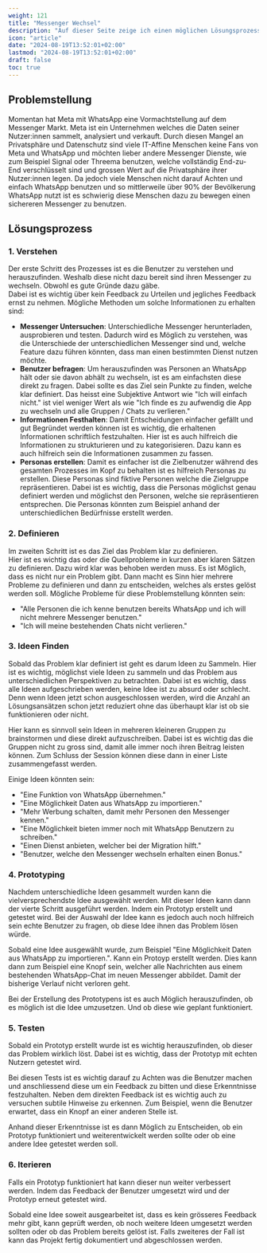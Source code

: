 ```yaml
---
weight: 121
title: "Messenger Wechsel"
description: "Auf dieser Seite zeige ich einen möglichen Lösungsprozess auf mit welchem man Personen dazu bewegen könnte einen sichereren Messenger als WhatsApp zu benutzen."
icon: "article"
date: "2024-08-19T13:52:01+02:00"
lastmod: "2024-08-19T13:52:01+02:00"
draft: false
toc: true
---
```


## Problemstellung

Momentan hat Meta mit WhatsApp eine Vormachtstellung auf dem Messenger Markt.
Meta ist ein Unternehmen welches die Daten seiner Nutzer:innen sammelt, analysiert und verkauft.
Durch diesen Mangel an Privatsphäre und Datenschutz sind viele IT-Affine Menschen
keine Fans von Meta und WhatsApp und möchten lieber andere Messenger Dienste,
wie zum Beispiel Signal oder Threema benutzen, welche vollständig End-zu-End verschlüsselt sind
und grossen Wert auf die Privatsphäre ihrer Nutzer:innen legen.
Da jedoch viele Menschen nicht darauf Achten und einfach WhatsApp benutzen und so mittlerweile
über 90% der Bevölkerung WhatsApp nutzt ist es schwierig diese Menschen dazu zu bewegen
einen sichereren Messenger zu benutzen.

## Lösungsprozess

### 1. Verstehen

Der erste Schritt des Prozesses ist es die Benutzer zu verstehen und herauszufinden.
Weshalb diese nicht dazu bereit sind ihren Messenger zu wechseln. Obwohl es gute
Gründe dazu gäbe.  
Dabei ist es wichtig über kein Feedback zu Urteilen und jegliches Feedback ernst zu nehmen.
Mögliche Methoden um solche Informationen zu erhalten sind:

- **Messenger Untersuchen**: Unterschiedliche Messenger herunterladen, ausprobieren und testen.
  Dadurch wird es Möglich zu verstehen, was die Unterschiede der unterschiedlichen Messenger sind
  und, welche Feature dazu führen könnten, dass man einen bestimmten Dienst nutzen möchte.
- **Benutzer befragen**: Um herauszufinden was Personen an WhatsApp hält oder sie davon abhält zu
  wechseln, ist es am einfachsten diese direkt zu fragen. Dabei sollte es das Ziel sein
  Punkte zu finden, welche klar definiert. Das heisst eine Subjektive Antwort wie "Ich will einfach nicht."
  ist viel weniger Wert als wie "Ich finde es zu aufwendig die App zu wechseln und alle Gruppen / Chats zu verlieren."
- **Informationen Festhalten**: Damit Entscheidungen einfacher gefällt und gut Begründet werden können ist es wichtig,
  die erhaltenen Informationen schriftlich festzuhalten. Hier ist es auch hilfreich die Informationen zu strukturieren
  und zu kategorisieren. Dazu kann es auch hilfreich sein die Informationen zusammen zu fassen.
- **Personas erstellen**: Damit es einfacher ist die Zielbenutzer während des gesamten Prozesses im Kopf zu behalten
  ist es hilfreich Personas zu erstellen. Diese Personas sind fiktive Personen welche die Zielgruppe repräsentieren.
  Dabei ist es wichtig, dass die Personas möglichst genau definiert werden und möglichst den Personen, welche sie repräsentieren entsprechen.
  Die Personas könnten zum Beispiel anhand der unterschiedlichen Bedürfnisse erstellt werden.

### 2. Definieren

Im zweiten Schritt ist es das Ziel das Problem klar zu definieren.  
Hier ist es wichtig das oder die Quellprobleme in kurzen aber klaren Sätzen zu definieren.
Dazu wird klar was behoben werden muss. Es ist Möglich, dass es nicht nur ein Problem gibt.
Dann macht es Sinn hier mehrere Probleme zu definieren und dann zu entscheiden, welches als erstes gelöst werden soll.
Mögliche Probleme für diese Problemstellung könnten sein:

- "Alle Personen die ich kenne benutzen bereits WhatsApp und ich will nicht mehrere Messenger benutzen."
- "Ich will meine bestehenden Chats nicht verlieren."

### 3. Ideen Finden

Sobald das Problem klar definiert ist geht es darum Ideen zu Sammeln.
Hier ist es wichtig, möglichst viele Ideen zu sammeln und das Problem aus unterschiedlichen Perspektiven zu betrachten.
Dabei ist es wichtig, dass alle Ideen aufgeschrieben werden, keine Idee ist zu absurd oder schlecht.
Denn wenn Ideen jetzt schon ausgeschlossen werden, wird die Anzahl an Lösungsansätzen schon jetzt reduziert ohne das überhaupt klar ist ob sie funktionieren oder nicht.

Hier kann es sinnvoll sein Ideen in mehreren kleineren Gruppen zu brainstormen und diese direkt aufzuschreiben.
Dabei ist es wichtig das die Gruppen nicht zu gross sind, damit alle immer noch ihren Beitrag leisten können.
Zum Schluss der Session können diese dann in einer Liste zusammengefasst werden.

Einige Ideen könnten sein:

- "Eine Funktion von WhatsApp übernehmen."
- "Eine Möglichkeit Daten aus WhatsApp zu importieren."
- "Mehr Werbung schalten, damit mehr Personen den Messenger kennen."
- "Eine Möglichkeit bieten immer noch mit WhatsApp Benutzern zu schreiben."
- "Einen Dienst anbieten, welcher bei der Migration hilft."
- "Benutzer, welche den Messenger wechseln erhalten einen Bonus."

### 4. Prototyping

Nachdem unterschiedliche Ideen gesammelt wurden kann die vielversprechendste Idee ausgewählt werden.
Mit dieser Ideen kann dann der vierte Schritt ausgeführt werden. Indem ein Prototyp erstellt und getestet wird.
Bei der Auswahl der Idee kann es jedoch auch noch hilfreich sein echte Benutzer zu fragen, ob diese Idee ihnen das Problem lösen würde.

Sobald eine Idee ausgewählt wurde, zum Beispiel "Eine Möglichkeit Daten aus WhatsApp zu importieren.".
Kann ein Protoyp erstellt werden. Dies kann dann zum Beispiel eine Knopf sein, welcher alle Nachrichten aus einem
bestehenden WhatsApp-Chat im neuen Messenger abbildet. Damit der bisherige Verlauf nicht verloren geht.

Bei der Erstellung des Prototypens ist es auch Möglich herauszufinden, ob es möglich ist die Idee umzusetzen.
Und ob diese wie geplant funktioniert.

### 5. Testen

Sobald ein Prototyp erstellt wurde ist es wichtig herauszufinden, ob dieser das Problem wirklich löst.
Dabei ist es wichtig, dass der Prototyp mit echten Nutzern getestet wird.

Bei diesen Tests ist es wichtig darauf zu Achten was die Benutzer machen und anschliessend
diese um ein Feedback zu bitten und diese Erkenntnisse festzuhalten. Neben dem direkten Feedback
ist es wichtig auch zu versuchen subtile Hinweise zu erkennen. Zum Beispiel, wenn die Benutzer
erwartet, dass ein Knopf an einer anderen Stelle ist.

Anhand dieser Erkenntnisse ist es dann Möglich zu Entscheiden, ob ein Prototyp funktioniert und
weiterentwickelt werden sollte oder ob eine andere Idee getestet werden soll.

### 6. Iterieren

Falls ein Prototyp funktioniert hat kann dieser nun weiter verbessert werden.
Indem das Feedback der Benutzer umgesetzt wird und der Prototyp erneut getestet wird.

Sobald eine Idee soweit ausgearbeitet ist, dass es kein grösseres Feedback mehr gibt, kann geprüft werden, ob noch weitere
Ideen umgesetzt werden sollten oder ob das Problem bereits gelöst ist.
Falls zweiteres der Fall ist kann das Projekt fertig dokumentiert und abgeschlossen werden.
